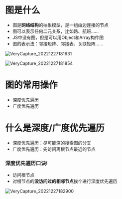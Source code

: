 # 图是什么

- 图是**网络结构**的抽象模型，是一组由边连接的节点
- 图可以表示任何二元关系，比如路、航班......
- JS中没有图，但是可以用Object和Array构件图
- 图的表示法：邻接矩阵、邻接表、关联矩阵......

![VeryCapture_20221227181631](https://user-images.githubusercontent.com/26371465/209651742-0536c42b-fcfb-4edb-8535-341e81dfc6a6.jpg)

![VeryCapture_20221227181854](https://user-images.githubusercontent.com/26371465/209651950-efd9b286-2199-4e0e-9cc3-02145253ff82.jpg)


# 图的常用操作

- 深度优先遍历
- 广度优先遍历


# 什么是深度/广度优先遍历

- 深度优先遍历：尽可能深的搜索图的分支
- 广度优先遍历：先访问离根节点最近的节点



### 深度优先遍历口诀!

- 访问根节点
- 对根节点的**没访问过的相邻节点**挨个进行深度优先遍历


![VeryCapture_20221227182900](https://user-images.githubusercontent.com/26371465/209754008-7fd10b29-2fd7-4741-a085-75ccd2e05ac4.jpg)
